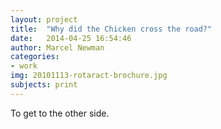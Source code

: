 ```yaml
---
layout: project
title:  "Why did the Chicken cross the road?"
date:   2014-04-25 16:54:46
author: Marcel Newman
categories:
- work
img: 20101113-rotaract-brochure.jpg
subjects: print
---
```

To get to the other side.